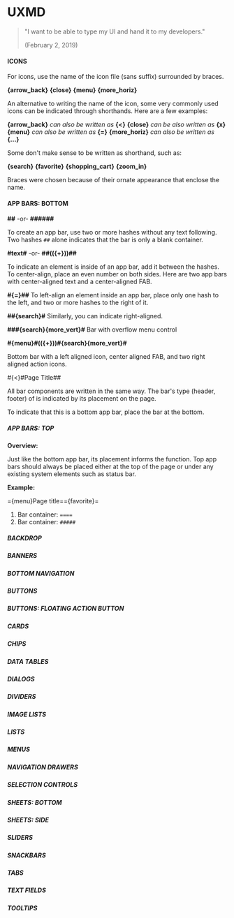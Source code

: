 # UXMD

> "I want to be able to type my UI and hand it to my developers."
>
> (February 2, 2019)



#### ICONS

For icons, use the name of the icon file (sans suffix) surrounded by braces.

**{arrow_back}**
**{close}**
**{menu}**
**{more_horiz}**



An alternative to writing the name of the icon, some very commonly used icons can be indicated through shorthands. Here are a few examples:

**{arrow_back}** *can also be written as* **{<}**
**{close}** *can be also written as* **{x}**
**{menu}** *can also be written as* **{=}**
**{more_horiz}** *can also be written as* **{...}**



Some don't make sense to be written as shorthand, such as:

**{search}**
**{favorite}**
**{shopping_cart}**
**{zoom_in}**



Braces were chosen because of their ornate appearance that enclose the name.

#### APP BARS: BOTTOM
**##** -or- **######**

To create an app bar, use two or more hashes without any text following. Two hashes `##` alone indicates that the bar is only a blank container.

**#text#** -or- **##(({+}))##**

To indicate an element is inside of an app bar, add it between the hashes. To center-align, place an even number on both sides. Here are two app bars with center-aligned text and a center-aligned FAB.

**#{=}##**
To left-align an element inside an app bar, place only one hash to the left, and two or more hashes to the right of it.

**##{search}#**
Similarly, you can indicate right-aligned.

**###{search}{more_vert}#**
Bar with overflow menu control

**#{menu}#(({+}))#{search}{more_vert}#**

Bottom bar with a left aligned icon, center aligned FAB, and two right aligned action icons.

#{<}#Page Title##

All bar components are written in the same way. The bar's type (header, footer) of is indicated by its placement on the page.

To indicate that this is a bottom app bar, place the bar at the bottom.

##### APP BARS: TOP
**Overview:**

Just like the bottom app bar, its placement informs the function. Top app bars should always be placed either at the top of the page or under any existing system elements such as status bar.

**Example:**

={menu}Page title=={favorite}=

1. Bar container:
   `====`
2. Bar container:
   `#####`

##### BACKDROP

##### BANNERS
##### BOTTOM NAVIGATION
##### BUTTONS
##### BUTTONS: FLOATING ACTION BUTTON
##### CARDS
##### CHIPS
##### DATA TABLES
##### DIALOGS
##### DIVIDERS
##### IMAGE LISTS
##### LISTS
##### MENUS
##### NAVIGATION DRAWERS
##### SELECTION CONTROLS
##### SHEETS: BOTTOM
##### SHEETS: SIDE
##### SLIDERS
##### SNACKBARS
##### TABS
##### TEXT FIELDS
##### TOOLTIPS
